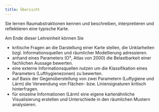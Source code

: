 ```yaml
---
title: Übersicht
---
```


Sie lernen Raumabstraktionen kennen und beschreiben, interpretieren und reflektieren eine typische Karte.

<!--more-->

Am Ende dieser Lehreinheit können Sie
  * kritische Fragen an die Darstellung einer Karte stellen, die Unklarheiten bzgl. Informationsquellen und räumlicher Modellierung adressieren.
  * anhand eines Parameters (O³, Atlas von 2000) die Belastbarkeit einer fachlichen Aussage bewerten.
  * eine externe Informationsquellen nutzen um die Klassifikation eines Parameters (Lufthygienezonen) zu bewerten.
  * auf Basis der Gegenüberstellung von zwei Parametern (Luftygiene und Lärm) die Verwendung von Flächen- bzw. Liniensignaturen kritisch hinterfragen.
  * für einzelne Informationen (Lärm) eine eigene kartenähnliche Visualisierung erstellen und Unterschiede in den räumlichen Mustern analysieren.


